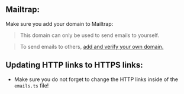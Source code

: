 ## Mailtrap:
Make sure you add your domain to Mailtrap: 
> This domain can only be used to send emails to yourself.

> To send emails to others, [add and verify your own domain.](https://mailtrap.io/sending/domains/new)

## Updating HTTP links to HTTPS links:
* Make sure you do not forget to change the HTTP links inside of the `emails.ts` file!